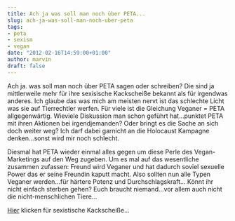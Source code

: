 ```yaml
---
title: Ach ja was soll man noch über PETA...
slug: ach-ja-was-soll-man-noch-uber-peta
tags:
- peta
- sexism
- vegan
date: "2012-02-16T14:59:00+01:00"
author: marvin
draft: false
---
```

Ach ja. was soll man noch über PETA sagen oder schreiben? Die sind ja
mittlerweile mehr für ihre sexisische Kackscheiße bekannt als für
irgendwas anderes. Ich glaube das was mich am meisten nervt ist das
schlechte Licht was sie auf Tierrechtler werfen. Für viele ist die
Gleichung Veganer = PETA allgegenwärtig. Wieviele Diskussion man schon
geführt hat...punktet PETA mit ihren Aktionen bei irgendjemanden? Oder
bringt es die Sache an sich doch weiter weg? Ich darf dabei garnicht an
die Holocaust Kampagne denken...sonst wird mir noch schlecht.

Diesmal hat PETA wieder einmal alles gegen um diese Perle des
Vegan-Marketings auf den Weg zugeben. Um es mal auf das wesentliche
zusammen zufassen: Freund wird Veganer und hat dadurch soviel sexuelle
Power das er seine Freundin kaputt macht. Also sollten nun alle Typen
Veganer werden...für härtere Potenz und Durchschlagskraft... Könnt ihr
nicht einfach sterben gehen? Euch braucht niemand...vor allem auch nicht
die nicht-menschlichen Tiere...

[Hier](https://www.youtube.com/watch?v=m0vQOnHW0Kc) klicken für sexistische Kackscheiße...